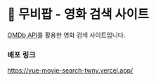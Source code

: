 # 🍿 무비팝 - 영화 검색 사이트

[OMDb API](https://www.omdbapi.com/)를 활용한 영화 검색 사이트입니다.

### 배포 링크
https://vue-movie-search-twny.vercel.app/
